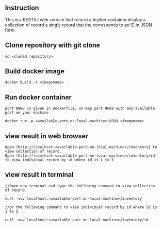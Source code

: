 ## Instruction

This is a RESTful web service that runs in a docker container display a collection of record a single record that the corresponds to an ID in JSON form.

## Clone repository with git clone

    cd <cloned repository>

## Build docker image

    docker build -t <imagename> .

## Run docker container

    port 8088 is given in Dockerfile, so map port 8088 with any available port on your machine

    docker run -p <available-port-on-local-machine>:8088 <imagename>

## view result in web browser

    Open [http://localhost:<available-port-on-local-machine>/inventory] to view collection of record.
    Open [http://localhost:<available-port-on-local-machine>/inventory/id] to view individual record by id where id is 1 to 5

## view result in terminal

    //Open new terminal and type the following command to view collection of record.
    
    curl -vvv localhost:<available-port-on-local-machine>/inventory

    //or the following command to view individual record by id where id is 1 to 5

    curl -vvv localhost:<available-port-on-local-machine>/inventory/id

